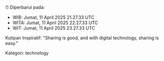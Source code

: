 ⏰ Diperbarui pada:
- WIB: Jumat, 11 April 2025 21.27.33 UTC
- WITA: Jumat, 11 April 2025 22.27.33 UTC
- WIT: Jumat, 11 April 2025 23.27.33 UTC

Kutipan Inspiratif:
"Sharing is good, and with digital technology, sharing is easy."


Kategori: technology

